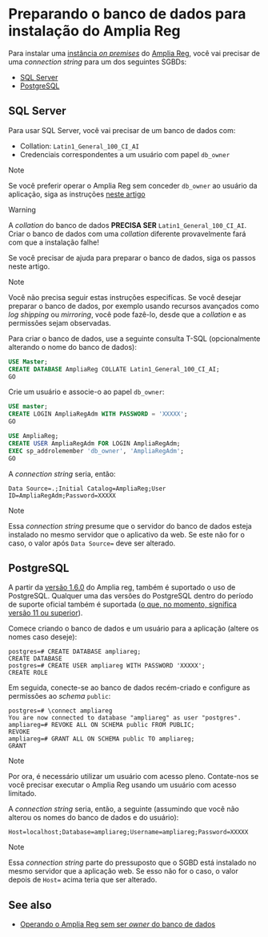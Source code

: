 ﻿# Preparando o banco de dados para instalação do Amplia Reg

Para instalar uma [instância *on premises*](index.md) do [Amplia Reg](../index.md), você vai precisar de uma *connection string* para um dos seguintes SGBDs:

* [SQL Server](#sql-server)
* [PostgreSQL](#postgres)

<a name="sql-server" />

## SQL Server

Para usar SQL Server, você vai precisar de um banco de dados com:

* Collation: `Latin1_General_100_CI_AI`
* Credenciais correspondentes a um usuário com papel `db_owner`

> [!NOTE]
> Se você preferir operar o Amplia Reg sem conceder `db_owner` ao usuário da aplicação, siga as instruções [neste artigo](unprivileged-db-user.md)

> [!WARNING]
> A *collation* do banco de dados **PRECISA SER** `Latin1_General_100_CI_AI`. Criar o banco de dados com uma *collation* diferente provavelmente fará com que a instalação falhe!

Se você precisar de ajuda para preparar o banco de dados, siga os passos neste artigo.

> [!NOTE]
> Você não precisa seguir estas instruções especifícas. Se você desejar preparar o banco de dados,
> por exemplo usando recursos avançados como *log shipping* ou *mirroring*, você pode fazê-lo, desde que a *collation* e as permissões sejam observadas.

Para criar o banco de dados, use a seguinte consulta T-SQL (opcionalmente alterando o nome do banco de dados):

```sql
USE Master;
CREATE DATABASE AmpliaReg COLLATE Latin1_General_100_CI_AI;
GO
```

Crie um usuário e associe-o ao papel `db_owner`:

```sql
USE master;
CREATE LOGIN AmpliaRegAdm WITH PASSWORD = 'XXXXX';
GO

USE AmpliaReg;
CREATE USER AmpliaRegAdm FOR LOGIN AmpliaRegAdm;
EXEC sp_addrolemember 'db_owner', 'AmpliaRegAdm';
GO
```

A *connection string* seria, então:

```
Data Source=.;Initial Catalog=AmpliaReg;User ID=AmpliaRegAdm;Password=XXXXX
```

> [!NOTE]
> Essa *connection string* presume que o servidor do banco de dados esteja instalado no mesmo servidor que o aplicativo da web. Se este não for o caso,
> o valor após `Data Source=` deve ser alterado.

<a name="postgres" />

## PostgreSQL

A partir da [versão 1.6.0](../changelog.md#v1-6-0) do Amplia reg, também é suportado o uso de PostgreSQL. Qualquer uma das versões do PostgreSQL dentro do período
de suporte oficial também é suportada ([o que, no momento, significa versão 11 ou superior](https://www.postgresql.org/support/versioning/)).

Comece criando o banco de dados e um usuário para a aplicação (altere os nomes caso deseje):

```
postgres=# CREATE DATABASE ampliareg;
CREATE DATABASE
postgres=# CREATE USER ampliareg WITH PASSWORD 'XXXXX';
CREATE ROLE
```

Em seguida, conecte-se ao banco de dados recém-criado e configure as permissões ao *schema* `public`:

```
postgres=# \connect ampliareg
You are now connected to database "ampliareg" as user "postgres".
ampliareg=# REVOKE ALL ON SCHEMA public FROM PUBLIC;
REVOKE
ampliareg=# GRANT ALL ON SCHEMA public TO ampliareg;
GRANT
```

> [!NOTE]
> Por ora, é necessário utilizar um usuário com acesso pleno. Contate-nos se você precisar executar o Amplia Reg usando um usuário com acesso limitado.

A *connection string* seria, então, a seguinte (assumindo que você não alterou os nomes do banco de dados e do usuário):

```
Host=localhost;Database=ampliareg;Username=ampliareg;Password=XXXXX
```

> [!NOTE]
> Essa *connection string* parte do pressuposto que o SGBD está instalado no mesmo servidor que a aplicação web. Se esso não for o caso, o valor
> depois de `Host=` acima teria que ser alterado.

## See also

* [Operando o Amplia Reg sem ser *owner* do banco de dados](unprivileged-db-user.md)
